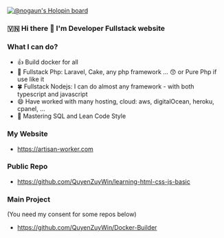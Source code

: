 [![@nogaun's Holopin board](https://holopin.me/nogaun)](https://holopin.io/@nogaun)


### 🇻🇳 Hi there 👋 I'm Developer Fullstack website 

### What I can do?
- 👍 Build docker for all 
- 🥇 Fullstack Php: Laravel, Cake, any php framework ... 😙 or Pure Php if use like it 
- 🍀 Fullstack Nodejs: I can do almost any framework - with both typescript and javascript
- 😄 Have worked with many hosting, cloud: aws, digitalOcean, heroku, cpanel, ...
- 🌝 Mastering SQL and Lean Code Style

### My Website

- https://artisan-worker.com

### Public Repo
- https://github.com/QuyenZuyWin/learning-html-css-js-basic

### Main Project
(You need my consent for some repos below)
- https://github.com/QuyenZuyWin/Docker-Builder
